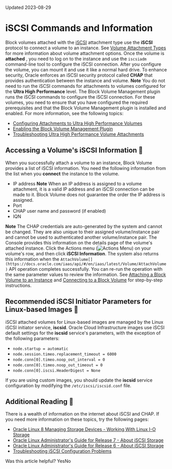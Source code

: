 Updated 2023-08-29
# iSCSI Commands and Information
Block volumes attached with the [iSCSI](https://docs.oracle.com/en-us/iaas/Content/Block/Concepts/overview.htm#iSCSI) attachment type use the **iSCSI** protocol to connect a volume to an instance. See [Volume Attachment Types](https://docs.oracle.com/en-us/iaas/Content/Block/Concepts/overview.htm#attachtype) for more information about volume attachment options.
Once the volume is **attached** , you need to log on to the instance and use the `iscsiadm` command-line tool to configure the iSCSI connection. After you configure the volume, you can mount it and use it like a normal hard drive. 
To enhance security, Oracle enforces an iSCSI security protocol called **CHAP** that provides authentication between the instance and volume. 
**Note**
You do not need to run the iSCSI commands for attachments to volumes configured for the **Ultra High Performance** level. The Block Volume Management plugin runs the iSCSI commands to configure the iSCSI connection.
For these volumes, you need to ensure that you have configured the required prerequisites and that the Block Volume Management plugin is installed and enabled. For more information, see the following topics: 
  * [Configuring Attachments to Ultra High Performance Volumes](https://docs.oracle.com/en-us/iaas/Content/Block/Tasks/configuringmultipathattachments.htm#multipath "When you attach a volume configured for the Ultra High Performance level, to achieve the optimal performance, the volume attachment must be multipath-enabled.")
  * [Enabling the Block Volume Management Plugin](https://docs.oracle.com/en-us/iaas/Content/Block/Tasks/enablingblockvolumemanagementplugin.htm#enablingblockvolumemanagementplugin "Enable the Block Volume Management plugin on a Compute instance.")
  * [Troubleshooting Ultra High Performance Volume Attachments](https://docs.oracle.com/en-us/iaas/Content/Block/Tasks/troubleshootingmultipathattachments.htm#troubleshootuhp "This topic covers troubleshooting steps you can take as well as prerequisites to verify for volumes configured for the Ultra High Performance level where either the volume fails to attach or the volume attachment is not multipath-enabled.")


## Accessing a Volume's iSCSI Information 🔗 
When you successfully attach a volume to an instance, Block Volume provides a list of iSCSI information. You need the following information from the list when you **connect** the instance to the volume.
  * IP address
**Note** When an IP address is assigned to a volume attachment, it is a valid IP address and an iSCSI connection can be made to it. Block Volume does not guarantee the order the IP address is assigned.
  * Port
  * CHAP user name and password (if enabled)
  * IQN


**Note** The CHAP credentials are auto-generated by the system and cannot be changed. They are also unique to their assigned volume/instance pair and cannot be used to authenticated another volume/instance pair.
The Console provides this information on the details page of the volume's attached instance. Click the Actions menu (![Actions Menu](https://docs.oracle.com/en-us/iaas/Content/libraries/global-images/actions-menu.png)) on your volume's row, and then click **iSCSI Information**. The system also returns this information when the `AttachVolume[](https://docs.oracle.com/iaas/api/#/en/iaas/latest/Volume/AttachVolume)` API operation completes successfully. You can re-run the operation with the same parameter values to review the information.
See [Attaching a Block Volume to an Instance](https://docs.oracle.com/en-us/iaas/Content/Block/Tasks/attachingavolume.htm#top "Attach a block volume to a compute instance to expand the available storage on the instance.") and [Connecting to a Block Volume](https://docs.oracle.com/en-us/iaas/Content/Block/Tasks/connectingtoavolume.htm#top "Connect to a block volume that's attached to a compute instance.") for step-by-step instructions. 
## Recommended iSCSI Initiator Parameters for Linux-based Images 🔗 
iSCSI attached volumes for Linux-based images are managed by the Linux iSCSI initiator service, **iscsid**. Oracle Cloud Infrastructure images use iSCSI default settings for the **iscsid** service's parameters, with the exception of the following parameters: 
  * `node.startup = automatic`
  * `node.session.timeo.replacement_timeout = 6000`
  * `node.conn[0].timeo.noop_out_interval = 0`
  * `node.conn[0].timeo.noop_out_timeout = 0`
  * `node.conn[0].iscsi.HeaderDigest = None`


If you are using custom images, you should update the **iscsid** service configuration by modifying the `/etc/iscsi/iscsid.conf` file. 
## Additional Reading 🔗 
There is a wealth of information on the internet about iSCSI and CHAP. If you need more information on these topics, try the following pages:
  * [Oracle Linux 8 Managing Storage Devices - Working With Linux I-O Storage](https://docs.oracle.com/en/operating-systems/oracle-linux/8/stordev/stordev-WorkingWithLinuxIOStorage.html)
  * [Oracle Linux Administrator's Guide for Release 7 - About iSCSI Storage](https://docs.oracle.com/cd/E52668_01/E54669/html/ol7-s15-storage.html)
  * [Oracle Linux Administrator's Guide for Release 6 - About iSCSI Storage](https://docs.oracle.com/cd/E37670_01/E41138/html/ch18s07.html)
  * [Troubleshooting iSCSI Configuration Problems](https://docs.oracle.com/cd/E23824_01/html/821-1459/fpjwy.html)


Was this article helpful?
YesNo

